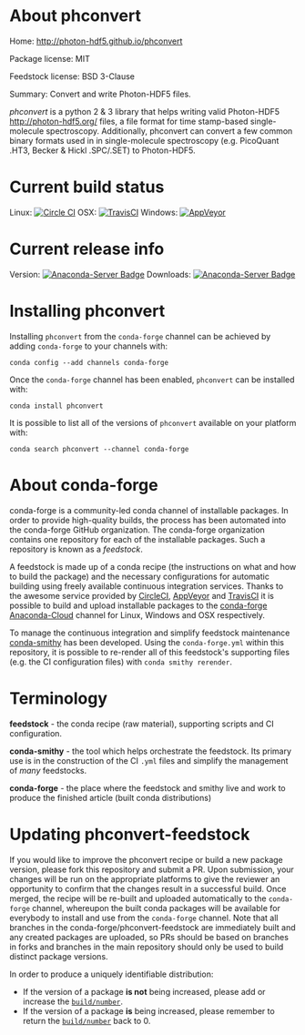 About phconvert
===============

Home: http://photon-hdf5.github.io/phconvert

Package license: MIT

Feedstock license: BSD 3-Clause

Summary: Convert and write Photon-HDF5 files.

*phconvert* is a python 2 & 3 library that helps writing valid
Photon-HDF5 <http://photon-hdf5.org/>
files, a file format for time stamp-based single-molecule spectroscopy.
Additionally, phconvert can convert a few common binary formats
used in in single-molecule spectroscopy (e.g. PicoQuant .HT3,
Becker & Hickl .SPC/.SET) to Photon-HDF5.


Current build status
====================

Linux: [![Circle CI](https://circleci.com/gh/conda-forge/phconvert-feedstock.svg?style=shield)](https://circleci.com/gh/conda-forge/phconvert-feedstock)
OSX: [![TravisCI](https://travis-ci.org/conda-forge/phconvert-feedstock.svg?branch=master)](https://travis-ci.org/conda-forge/phconvert-feedstock)
Windows: [![AppVeyor](https://ci.appveyor.com/api/projects/status/github/conda-forge/phconvert-feedstock?svg=True)](https://ci.appveyor.com/project/conda-forge/phconvert-feedstock/branch/master)

Current release info
====================
Version: [![Anaconda-Server Badge](https://anaconda.org/conda-forge/phconvert/badges/version.svg)](https://anaconda.org/conda-forge/phconvert)
Downloads: [![Anaconda-Server Badge](https://anaconda.org/conda-forge/phconvert/badges/downloads.svg)](https://anaconda.org/conda-forge/phconvert)

Installing phconvert
====================

Installing `phconvert` from the `conda-forge` channel can be achieved by adding `conda-forge` to your channels with:

```
conda config --add channels conda-forge
```

Once the `conda-forge` channel has been enabled, `phconvert` can be installed with:

```
conda install phconvert
```

It is possible to list all of the versions of `phconvert` available on your platform with:

```
conda search phconvert --channel conda-forge
```


About conda-forge
=================

conda-forge is a community-led conda channel of installable packages.
In order to provide high-quality builds, the process has been automated into the
conda-forge GitHub organization. The conda-forge organization contains one repository
for each of the installable packages. Such a repository is known as a *feedstock*.

A feedstock is made up of a conda recipe (the instructions on what and how to build
the package) and the necessary configurations for automatic building using freely
available continuous integration services. Thanks to the awesome service provided by
[CircleCI](https://circleci.com/), [AppVeyor](http://www.appveyor.com/)
and [TravisCI](https://travis-ci.org/) it is possible to build and upload installable
packages to the [conda-forge](https://anaconda.org/conda-forge)
[Anaconda-Cloud](http://docs.anaconda.org/) channel for Linux, Windows and OSX respectively.

To manage the continuous integration and simplify feedstock maintenance
[conda-smithy](http://github.com/conda-forge/conda-smithy) has been developed.
Using the ``conda-forge.yml`` within this repository, it is possible to re-render all of
this feedstock's supporting files (e.g. the CI configuration files) with ``conda smithy rerender``.


Terminology
===========

**feedstock** - the conda recipe (raw material), supporting scripts and CI configuration.

**conda-smithy** - the tool which helps orchestrate the feedstock.
                   Its primary use is in the construction of the CI ``.yml`` files
                   and simplify the management of *many* feedstocks.

**conda-forge** - the place where the feedstock and smithy live and work to
                  produce the finished article (built conda distributions)


Updating phconvert-feedstock
============================

If you would like to improve the phconvert recipe or build a new
package version, please fork this repository and submit a PR. Upon submission,
your changes will be run on the appropriate platforms to give the reviewer an
opportunity to confirm that the changes result in a successful build. Once
merged, the recipe will be re-built and uploaded automatically to the
`conda-forge` channel, whereupon the built conda packages will be available for
everybody to install and use from the `conda-forge` channel.
Note that all branches in the conda-forge/phconvert-feedstock are
immediately built and any created packages are uploaded, so PRs should be based
on branches in forks and branches in the main repository should only be used to
build distinct package versions.

In order to produce a uniquely identifiable distribution:
 * If the version of a package **is not** being increased, please add or increase
   the [``build/number``](http://conda.pydata.org/docs/building/meta-yaml.html#build-number-and-string).
 * If the version of a package **is** being increased, please remember to return
   the [``build/number``](http://conda.pydata.org/docs/building/meta-yaml.html#build-number-and-string)
   back to 0.
